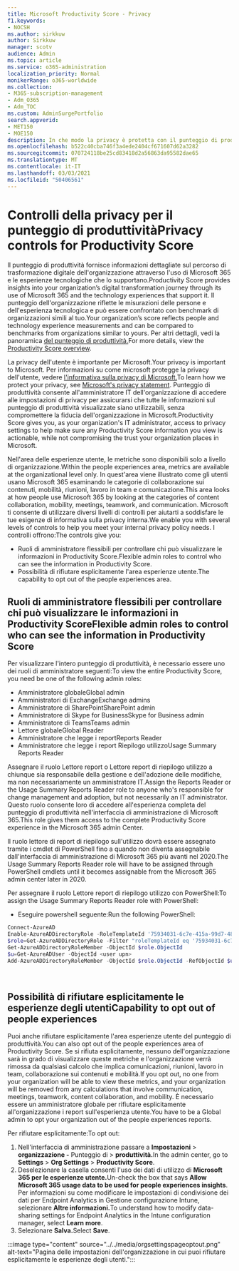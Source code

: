 ```yaml
---
title: Microsoft Productivity Score - Privacy
f1.keywords:
- NOCSH
ms.author: sirkkuw
author: Sirkkuw
manager: scotv
audience: Admin
ms.topic: article
ms.service: o365-administration
localization_priority: Normal
monikerRange: o365-worldwide
ms.collection:
- M365-subscription-management
- Adm_O365
- Adm_TOC
ms.custom: AdminSurgePortfolio
search.appverid:
- MET150
- MOE150
description: In che modo la privacy è protetta con il punteggio di produttività.
ms.openlocfilehash: b522c40cba746f3a4ede2404cf671607d62a3282
ms.sourcegitcommit: 070724118be25cd83418d2a56863da95582dae65
ms.translationtype: MT
ms.contentlocale: it-IT
ms.lasthandoff: 03/03/2021
ms.locfileid: "50406561"
---
```

# <a name="privacy-controls-for-productivity-score"></a><span data-ttu-id="1f201-103">Controlli della privacy per il punteggio di produttività</span><span class="sxs-lookup"><span data-stu-id="1f201-103">Privacy controls for Productivity Score</span></span>

<span data-ttu-id="1f201-104">Il punteggio di produttività fornisce informazioni dettagliate sul percorso di trasformazione digitale dell'organizzazione attraverso l'uso di Microsoft 365 e le esperienze tecnologiche che lo supportano.</span><span class="sxs-lookup"><span data-stu-id="1f201-104">Productivity Score provides insights into your organization’s digital transformation journey through its use of Microsoft 365 and the technology experiences that support it.</span></span>  <span data-ttu-id="1f201-105">Il punteggio dell'organizzazione riflette le misurazioni delle persone e dell'esperienza tecnologica e può essere confrontato con benchmark di organizzazioni simili al tuo.</span><span class="sxs-lookup"><span data-stu-id="1f201-105">Your organization’s score reflects people and technology experience measurements and can be compared to benchmarks from organizations similar to yours.</span></span> <span data-ttu-id="1f201-106">Per altri dettagli, vedi la panoramica [del punteggio di produttività.](productivity-score.md)</span><span class="sxs-lookup"><span data-stu-id="1f201-106">For more details, view the [Productivity Score overview](productivity-score.md).</span></span>

<span data-ttu-id="1f201-107">La privacy dell'utente è importante per Microsoft.</span><span class="sxs-lookup"><span data-stu-id="1f201-107">Your privacy is important to Microsoft.</span></span> <span data-ttu-id="1f201-108">Per informazioni su come microsoft protegge la privacy dell'utente, vedere [l'informativa sulla privacy di Microsoft.](https://privacy.microsoft.com/privacystatement)</span><span class="sxs-lookup"><span data-stu-id="1f201-108">To learn how we protect your privacy, see [Microsoft's privacy statement](https://privacy.microsoft.com/privacystatement).</span></span> <span data-ttu-id="1f201-109">Punteggio di produttività consente all'amministratore IT dell'organizzazione di accedere alle impostazioni di privacy per assicurarsi che tutte le informazioni sul punteggio di produttività visualizzate siano utilizzabili, senza compromettere la fiducia dell'organizzazione in Microsoft.</span><span class="sxs-lookup"><span data-stu-id="1f201-109">Productivity Score gives you, as your organization's IT administrator, access to privacy settings to help make sure any Productivity Score information you view is actionable, while not compromising the trust your organization places in Microsoft.</span></span>

<span data-ttu-id="1f201-110">Nell'area delle esperienze utente, le metriche sono disponibili solo a livello di organizzazione.</span><span class="sxs-lookup"><span data-stu-id="1f201-110">Within the people experiences area, metrics are available at the organizational level only.</span></span> <span data-ttu-id="1f201-111">In quest'area viene illustrato come gli utenti usano Microsoft 365 esaminando le categorie di collaborazione sui contenuti, mobilità, riunioni, lavoro in team e comunicazione.</span><span class="sxs-lookup"><span data-stu-id="1f201-111">This area looks at how people use Microsoft 365 by looking at the categories of content collaboration, mobility, meetings, teamwork, and communication.</span></span> <span data-ttu-id="1f201-112">Microsoft ti consente di utilizzare diversi livelli di controlli per aiutarti a soddisfare le tue esigenze di informativa sulla privacy interna.</span><span class="sxs-lookup"><span data-stu-id="1f201-112">We enable you with several levels of controls to help you meet your internal privacy policy needs.</span></span>
<span data-ttu-id="1f201-113">I controlli offrono:</span><span class="sxs-lookup"><span data-stu-id="1f201-113">The controls give you:</span></span>

- <span data-ttu-id="1f201-114">Ruoli di amministratore flessibili per controllare chi può visualizzare le informazioni in Productivity Score.</span><span class="sxs-lookup"><span data-stu-id="1f201-114">Flexible admin roles to control who can see the information in Productivity Score.</span></span>
- <span data-ttu-id="1f201-115">Possibilità di rifiutare esplicitamente l'area esperienze utente.</span><span class="sxs-lookup"><span data-stu-id="1f201-115">The capability to opt out of the people experiences area.</span></span>

## <a name="flexible-admin-roles-to-control-who-can-see-the-information-in-productivity-score"></a><span data-ttu-id="1f201-116">Ruoli di amministratore flessibili per controllare chi può visualizzare le informazioni in Productivity Score</span><span class="sxs-lookup"><span data-stu-id="1f201-116">Flexible admin roles to control who can see the information in Productivity Score</span></span>

<span data-ttu-id="1f201-117">Per visualizzare l'intero punteggio di produttività, è necessario essere uno dei ruoli di amministratore seguenti:</span><span class="sxs-lookup"><span data-stu-id="1f201-117">To view the entire Productivity Score, you need be one of the following admin roles:</span></span>

- <span data-ttu-id="1f201-118">Amministratore globale</span><span class="sxs-lookup"><span data-stu-id="1f201-118">Global admin</span></span>
- <span data-ttu-id="1f201-119">Amministratori di Exchange</span><span class="sxs-lookup"><span data-stu-id="1f201-119">Exchange admins</span></span>
- <span data-ttu-id="1f201-120">Amministratore di SharePoint</span><span class="sxs-lookup"><span data-stu-id="1f201-120">SharePoint admin</span></span>
- <span data-ttu-id="1f201-121">Amministratore di Skype for Business</span><span class="sxs-lookup"><span data-stu-id="1f201-121">Skype for Business admin</span></span>
- <span data-ttu-id="1f201-122">Amministratore di Teams</span><span class="sxs-lookup"><span data-stu-id="1f201-122">Teams admin</span></span>
- <span data-ttu-id="1f201-123">Lettore globale</span><span class="sxs-lookup"><span data-stu-id="1f201-123">Global Reader</span></span>
- <span data-ttu-id="1f201-124">Amministratore che legge i report</span><span class="sxs-lookup"><span data-stu-id="1f201-124">Reports Reader</span></span>
- <span data-ttu-id="1f201-125">Amministratore che legge i report Riepilogo utilizzo</span><span class="sxs-lookup"><span data-stu-id="1f201-125">Usage Summary Reports Reader</span></span>

<span data-ttu-id="1f201-126">Assegnare il ruolo Lettore report o Lettore report di riepilogo utilizzo a chiunque sia responsabile della gestione e dell'adozione delle modifiche, ma non necessariamente un amministratore IT.</span><span class="sxs-lookup"><span data-stu-id="1f201-126">Assign the Reports Reader or the Usage Summary Reports Reader role to anyone who's responsible for change management and adoption, but not necessarily an IT administrator.</span></span> <span data-ttu-id="1f201-127">Questo ruolo consente loro di accedere all'esperienza completa del punteggio di produttività nell'interfaccia di amministrazione di Microsoft 365.</span><span class="sxs-lookup"><span data-stu-id="1f201-127">This role gives them access to the complete Productivity Score experience in the Microsoft 365 admin Center.</span></span>

<span data-ttu-id="1f201-128">Il ruolo lettore di report di riepilogo sull'utilizzo dovrà essere assegnato tramite i cmdlet di PowerShell fino a quando non diventa assegnabile dall'interfaccia di amministrazione di Microsoft 365 più avanti nel 2020.</span><span class="sxs-lookup"><span data-stu-id="1f201-128">The Usage Summary Reports Reader role will have to be assigned through PowerShell cmdlets until it becomes assignable from the Microsoft 365 admin center later in 2020.</span></span>

<span data-ttu-id="1f201-129">Per assegnare il ruolo Lettore report di riepilogo utilizzo con PowerShell:</span><span class="sxs-lookup"><span data-stu-id="1f201-129">To assign the Usage Summary Reports Reader role with PowerShell:</span></span>

- <span data-ttu-id="1f201-130">Eseguire powershell seguente:</span><span class="sxs-lookup"><span data-stu-id="1f201-130">Run the following PowerShell:</span></span>

```powershell
Connect-AzureAD
Enable-AzureADDirectoryRole -RoleTemplateId '75934031-6c7e-415a-99d7-48dbd49e875e'
$role=Get-AzureADDirectoryRole -Filter "roleTemplateId eq '75934031-6c7e-415a-99d7-48dbd49e875e'"
Get-AzureADDirectoryRoleMember -ObjectId $role.ObjectId
$u=Get-AzureADUser -ObjectId <user upn>
Add-AzureADDirectoryRoleMember -ObjectId $role.ObjectId -RefObjectId $u.ObjectId
```

</br>


## <a name="capability-to-opt-out-of-people-experiences"></a><span data-ttu-id="1f201-131">Possibilità di rifiutare esplicitamente le esperienze degli utenti</span><span class="sxs-lookup"><span data-stu-id="1f201-131">Capability to opt out of people experiences</span></span>

<span data-ttu-id="1f201-132">Puoi anche rifiutare esplicitamente l'area esperienze utente del punteggio di produttività.</span><span class="sxs-lookup"><span data-stu-id="1f201-132">You can also opt out of the people experiences area of Productivity Score.</span></span> <span data-ttu-id="1f201-133">Se si rifiuta esplicitamente, nessuno dell'organizzazione sarà in grado di visualizzare queste metriche e l'organizzazione verrà rimossa da qualsiasi calcolo che implica comunicazioni, riunioni, lavoro in team, collaborazione sui contenuti e mobilità.</span><span class="sxs-lookup"><span data-stu-id="1f201-133">If you opt out, no one from your organization will be able to view these metrics, and your organization will be removed from any calculations that involve communication, meetings, teamwork, content collaboration, and mobility.</span></span> <span data-ttu-id="1f201-134">È necessario essere un amministratore globale per rifiutare esplicitamente all'organizzazione i report sull'esperienza utente.</span><span class="sxs-lookup"><span data-stu-id="1f201-134">You have to be a Global admin to opt your organization out of the people experiences reports.</span></span>

<span data-ttu-id="1f201-135">Per rifiutare esplicitamente:</span><span class="sxs-lookup"><span data-stu-id="1f201-135">To opt out:</span></span>

1. <span data-ttu-id="1f201-136">Nell'interfaccia di amministrazione passare a **Impostazioni**   >   **organizzazione -** Punteggio di  >  **produttività.**</span><span class="sxs-lookup"><span data-stu-id="1f201-136">In the admin center, go to **Settings**  >  **Org Settings** > **Productivity Score**.</span></span>
2. <span data-ttu-id="1f201-137">Deselezionare la casella consenti l'uso dei dati di utilizzo di **Microsoft 365 per le esperienze utente.**</span><span class="sxs-lookup"><span data-stu-id="1f201-137">Un-check the box that says  **Allow Microsoft 365 usage data to be used for people experiences insights**.</span></span> <span data-ttu-id="1f201-138">Per informazioni su come modificare le impostazioni di condivisione dei dati per Endpoint Analytics in Gestione configurazione Intune, selezionare **Altre informazioni.**</span><span class="sxs-lookup"><span data-stu-id="1f201-138">To understand how to modify data-sharing settings for Endpoint Analytics in the Intune configuration manager, select **Learn more**.</span></span>
3. <span data-ttu-id="1f201-139">Selezionare **Salva.**</span><span class="sxs-lookup"><span data-stu-id="1f201-139">Select  **Save**.</span></span>

:::image type="content" source="../../media/orgsettingspageoptout.png" alt-text="Pagina delle impostazioni dell'organizzazione in cui puoi rifiutare esplicitamente le esperienze degli utenti.":::
